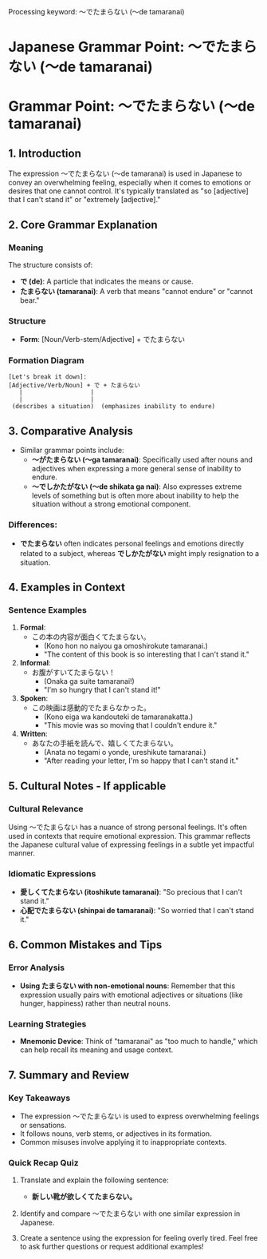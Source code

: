 Processing keyword: ～でたまらない (〜de tamaranai)
# Japanese Grammar Point: ～でたまらない (〜de tamaranai)
# Grammar Point: ～でたまらない (〜de tamaranai)
## 1. Introduction
The expression ～でたまらない (〜de tamaranai) is used in Japanese to convey an overwhelming feeling, especially when it comes to emotions or desires that one cannot control. It's typically translated as "so [adjective] that I can't stand it" or "extremely [adjective]."
## 2. Core Grammar Explanation
### Meaning
The structure consists of:
- **で (de)**: A particle that indicates the means or cause.
- **たまらない (tamaranai)**: A verb that means "cannot endure" or "cannot bear."
### Structure
- **Form**: [Noun/Verb-stem/Adjective] + でたまらない
### Formation Diagram
```
[Let's break it down]:
[Adjective/Verb/Noun] + で + たまらない
   |                   |
   |                   |
 (describes a situation)  (emphasizes inability to endure)
```
## 3. Comparative Analysis
- Similar grammar points include:
  - **～がたまらない (〜ga tamaranai)**: Specifically used after nouns and adjectives when expressing a more general sense of inability to endure.
  - **～でしかたがない (〜de shikata ga nai)**: Also expresses extreme levels of something but is often more about inability to help the situation without a strong emotional component.
  
### Differences:
- **でたまらない** often indicates personal feelings and emotions directly related to a subject, whereas **でしかたがない** might imply resignation to a situation.
## 4. Examples in Context
### Sentence Examples
1. **Formal**: 
   - この本の内容が面白くてたまらない。
     - (Kono hon no naiyou ga omoshirokute tamaranai.)
     - "The content of this book is so interesting that I can't stand it."
2. **Informal**:
   - お腹がすいてたまらない！
     - (Onaka ga suite tamaranai!)
     - "I'm so hungry that I can't stand it!"
3. **Spoken**:
   - この映画は感動的でたまらなかった。
     - (Kono eiga wa kandouteki de tamaranakatta.)
     - "This movie was so moving that I couldn't endure it."
4. **Written**:
   - あなたの手紙を読んで、嬉しくてたまらない。
     - (Anata no tegami o yonde, ureshikute tamaranai.)
     - "After reading your letter, I'm so happy that I can't stand it."
## 5. Cultural Notes - If applicable
### Cultural Relevance
Using ～でたまらない has a nuance of strong personal feelings. It's often used in contexts that require emotional expression. This grammar reflects the Japanese cultural value of expressing feelings in a subtle yet impactful manner.
### Idiomatic Expressions
- **愛しくてたまらない (itoshikute tamaranai)**: "So precious that I can't stand it."
- **心配でたまらない (shinpai de tamaranai)**: "So worried that I can't stand it."
## 6. Common Mistakes and Tips
### Error Analysis
- **Using たまらない with non-emotional nouns**: Remember that this expression usually pairs with emotional adjectives or situations (like hunger, happiness) rather than neutral nouns.
### Learning Strategies
- **Mnemonic Device**: Think of "tamaranai" as "too much to handle," which can help recall its meaning and usage context.
## 7. Summary and Review
### Key Takeaways
- The expression ～でたまらない is used to express overwhelming feelings or sensations.
- It follows nouns, verb stems, or adjectives in its formation.
- Common misuses involve applying it to inappropriate contexts.
### Quick Recap Quiz
1. Translate and explain the following sentence: 
   - **新しい靴が欲しくてたまらない。**
  
2. Identify and compare ～でたまらない with one similar expression in Japanese. 
3. Create a sentence using the expression for feeling overly tired. 
Feel free to ask further questions or request additional examples!
